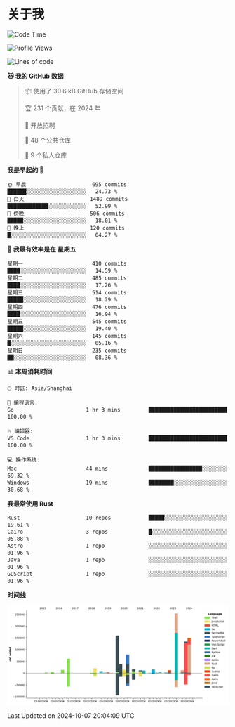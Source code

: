 # 关于我

<!--START_SECTION:waka-->
![Code Time](http://img.shields.io/badge/Code%20Time-3%2C207%20hrs%2016%20mins-blue)

![Profile Views](http://img.shields.io/badge/%E4%B8%AA%E4%BA%BA%E8%B5%84%E6%96%99%E8%A7%82%E7%9C%8B%E6%AC%A1%E6%95%B0-0-blue)

![Lines of code](https://img.shields.io/badge/%E4%BB%8E%E3%80%8CHello%20World%E3%80%8D%E8%B5%B7%E6%88%91%E5%B7%B2%E7%BB%8F%E5%86%99%E4%BA%86-1.0%20million%20%E8%A1%8C%E4%BB%A3%E7%A0%81-blue)

**🐱 我的 GitHub 数据** 

> 📦  使用了 30.6 kB GitHub 存储空间 
 > 
> 🏆 231 个贡献，在 2024 年
 > 
> 💼 开放招聘
 > 
> 📜 48 个公共仓库 
 > 
> 🔑 9 个私人仓库 
 > 
**我是早起的 🐤** 

```text
🌞 早晨                     695 commits         ██████░░░░░░░░░░░░░░░░░░░   24.73 % 
🌆 白天                     1489 commits        █████████████░░░░░░░░░░░░   52.99 % 
🌃 傍晚                     506 commits         █████░░░░░░░░░░░░░░░░░░░░   18.01 % 
🌙 晚上                     120 commits         █░░░░░░░░░░░░░░░░░░░░░░░░   04.27 % 
```
📅 **我最有效率是在 星期五** 

```text
星期一                      410 commits         ████░░░░░░░░░░░░░░░░░░░░░   14.59 % 
星期二                      485 commits         ████░░░░░░░░░░░░░░░░░░░░░   17.26 % 
星期三                      514 commits         █████░░░░░░░░░░░░░░░░░░░░   18.29 % 
星期四                      476 commits         ████░░░░░░░░░░░░░░░░░░░░░   16.94 % 
星期五                      545 commits         █████░░░░░░░░░░░░░░░░░░░░   19.40 % 
星期六                      145 commits         █░░░░░░░░░░░░░░░░░░░░░░░░   05.16 % 
星期日                      235 commits         ██░░░░░░░░░░░░░░░░░░░░░░░   08.36 % 
```


📊 **本周消耗时间** 

```text
🕑︎ 时区: Asia/Shanghai

💬 编程语言: 
Go                       1 hr 3 mins         █████████████████████████   100.00 % 

🔥 编辑器: 
VS Code                  1 hr 3 mins         █████████████████████████   100.00 % 

💻 操作系统: 
Mac                      44 mins             █████████████████░░░░░░░░   69.32 % 
Windows                  19 mins             ████████░░░░░░░░░░░░░░░░░   30.68 % 
```

**我最常使用 Rust** 

```text
Rust                     10 repos            █████░░░░░░░░░░░░░░░░░░░░   19.61 % 
Cairo                    3 repos             █░░░░░░░░░░░░░░░░░░░░░░░░   05.88 % 
Astro                    1 repo              ░░░░░░░░░░░░░░░░░░░░░░░░░   01.96 % 
Java                     1 repo              ░░░░░░░░░░░░░░░░░░░░░░░░░   01.96 % 
GDScript                 1 repo              ░░░░░░░░░░░░░░░░░░░░░░░░░   01.96 % 
```



**时间线**

![Lines of Code chart](https://raw.githubusercontent.com/catusax/catusax/master/assets/bar_graph.png)


 Last Updated on 2024-10-07 20:04:09 UTC
<!--END_SECTION:waka-->
